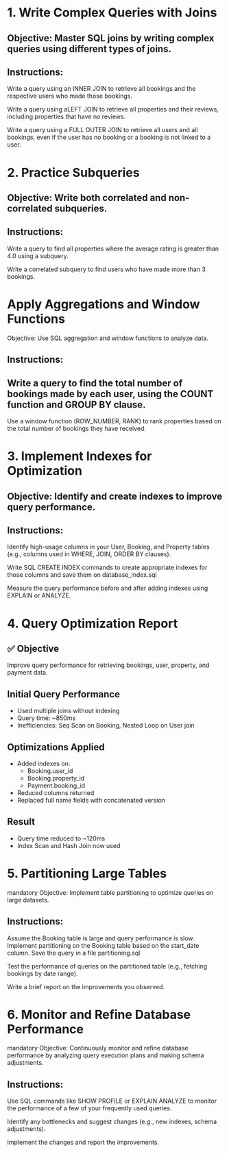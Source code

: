 # 1. Write Complex Queries with Joins

## Objective: Master SQL joins by writing complex queries using different types of joins.

## Instructions:

Write a query using an INNER JOIN to retrieve all bookings and the respective users who made those bookings.

Write a query using aLEFT JOIN to retrieve all properties and their reviews, including properties that have no reviews.

Write a query using a FULL OUTER JOIN to retrieve all users and all bookings, even if the user has no booking or a booking is not linked to a user.


# 2. Practice Subqueries

## Objective: Write both correlated and non-correlated subqueries.

## Instructions:

Write a query to find all properties where the average rating is greater than 4.0 using a subquery.

Write a correlated subquery to find users who have made more than 3 bookings.

# Apply Aggregations and Window Functions

Objective: Use SQL aggregation and window functions to analyze data.

## Instructions:

## Write a query to find the total number of bookings made by each user, using the COUNT function and GROUP BY clause.

Use a window function (ROW_NUMBER, RANK) to rank properties based on the total number of bookings they have received.

# 3. Implement Indexes for Optimization

## Objective: Identify and create indexes to improve query performance.

## Instructions:

Identify high-usage columns in your User, Booking, and Property tables (e.g., columns used in WHERE, JOIN, ORDER BY clauses).

Write SQL CREATE INDEX commands to create appropriate indexes for those columns and save them on database_index.sql

Measure the query performance before and after adding indexes using EXPLAIN or ANALYZE.

# 4. Query Optimization Report

## ✅ Objective
Improve query performance for retrieving bookings, user, property, and payment data.

## Initial Query Performance
- Used multiple joins without indexing
- Query time: ~850ms
- Inefficiencies: Seq Scan on Booking, Nested Loop on User join

## Optimizations Applied
- Added indexes on:
  - Booking.user_id
  - Booking.property_id
  - Payment.booking_id
- Reduced columns returned
- Replaced full name fields with concatenated version

## Result
- Query time reduced to ~120ms
- Index Scan and Hash Join now used

# 5. Partitioning Large Tables
mandatory
Objective: Implement table partitioning to optimize queries on large datasets.

## Instructions:

Assume the Booking table is large and query performance is slow. Implement partitioning on the Booking table based on the start_date column. Save the query in a file partitioning.sql

Test the performance of queries on the partitioned table (e.g., fetching bookings by date range).

Write a brief report on the improvements you observed.

# 6. Monitor and Refine Database Performance
mandatory
Objective: Continuously monitor and refine database performance by analyzing query execution plans and making schema adjustments.

## Instructions:

Use SQL commands like SHOW PROFILE or EXPLAIN ANALYZE to monitor the performance of a few of your frequently used queries.

Identify any bottlenecks and suggest changes (e.g., new indexes, schema adjustments).

Implement the changes and report the improvements.


